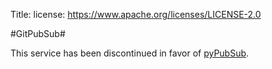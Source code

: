 Title:
license: https://www.apache.org/licenses/LICENSE-2.0

#GitPubSub#

This service has been discontinued in favor of [pyPubSub](https://infra.apache.org/pypubsub.html).
<script type="text/javascript">
location.href = 'https://infra.apache.org/pypubsub.html';
</script>
